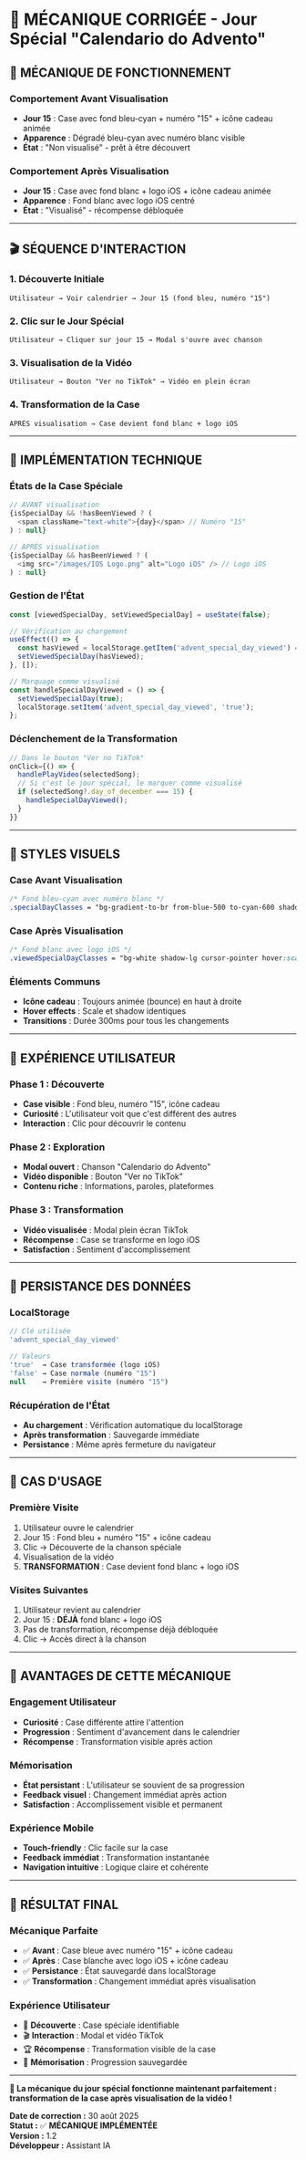 # 🎯 MÉCANIQUE CORRIGÉE - Jour Spécial "Calendario do Advento"

## 🔄 **MÉCANIQUE DE FONCTIONNEMENT**

### **Comportement Avant Visualisation**
- **Jour 15** : Case avec fond bleu-cyan + numéro "15" + icône cadeau animée
- **Apparence** : Dégradé bleu-cyan avec numéro blanc visible
- **État** : "Non visualisé" - prêt à être découvert

### **Comportement Après Visualisation**
- **Jour 15** : Case avec fond blanc + logo iOS + icône cadeau animée
- **Apparence** : Fond blanc avec logo iOS centré
- **État** : "Visualisé" - récompense débloquée

---

## 🎬 **SÉQUENCE D'INTERACTION**

### **1. Découverte Initiale**
```
Utilisateur → Voir calendrier → Jour 15 (fond bleu, numéro "15")
```

### **2. Clic sur le Jour Spécial**
```
Utilisateur → Cliquer sur jour 15 → Modal s'ouvre avec chanson
```

### **3. Visualisation de la Vidéo**
```
Utilisateur → Bouton "Ver no TikTok" → Vidéo en plein écran
```

### **4. Transformation de la Case**
```
APRÈS visualisation → Case devient fond blanc + logo iOS
```

---

## 🔧 **IMPLÉMENTATION TECHNIQUE**

### **États de la Case Spéciale**
```javascript
// AVANT visualisation
{isSpecialDay && !hasBeenViewed ? (
  <span className="text-white">{day}</span> // Numéro "15"
) : null}

// APRÈS visualisation  
{isSpecialDay && hasBeenViewed ? (
  <img src="/images/IOS Logo.png" alt="Logo iOS" /> // Logo iOS
) : null}
```

### **Gestion de l'État**
```javascript
const [viewedSpecialDay, setViewedSpecialDay] = useState(false);

// Vérification au chargement
useEffect(() => {
  const hasViewed = localStorage.getItem('advent_special_day_viewed') === 'true';
  setViewedSpecialDay(hasViewed);
}, []);

// Marquage comme visualisé
const handleSpecialDayViewed = () => {
  setViewedSpecialDay(true);
  localStorage.setItem('advent_special_day_viewed', 'true');
};
```

### **Déclenchement de la Transformation**
```javascript
// Dans le bouton "Ver no TikTok"
onClick={() => {
  handlePlayVideo(selectedSong);
  // Si c'est le jour spécial, le marquer comme visualisé
  if (selectedSong?.day_of_december === 15) {
    handleSpecialDayViewed();
  }
}}
```

---

## 🎨 **STYLES VISUELS**

### **Case Avant Visualisation**
```css
/* Fond bleu-cyan avec numéro blanc */
.specialDayClasses = "bg-gradient-to-br from-blue-500 to-cyan-600 shadow-lg cursor-pointer hover:scale-105 hover:shadow-xl"
```

### **Case Après Visualisation**
```css
/* Fond blanc avec logo iOS */
.viewedSpecialDayClasses = "bg-white shadow-lg cursor-pointer hover:scale-105 hover:shadow-xl"
```

### **Éléments Communs**
- **Icône cadeau** : Toujours animée (bounce) en haut à droite
- **Hover effects** : Scale et shadow identiques
- **Transitions** : Durée 300ms pour tous les changements

---

## 📱 **EXPÉRIENCE UTILISATEUR**

### **Phase 1 : Découverte**
- **Case visible** : Fond bleu, numéro "15", icône cadeau
- **Curiosité** : L'utilisateur voit que c'est différent des autres
- **Interaction** : Clic pour découvrir le contenu

### **Phase 2 : Exploration**
- **Modal ouvert** : Chanson "Calendario do Advento"
- **Vidéo disponible** : Bouton "Ver no TikTok"
- **Contenu riche** : Informations, paroles, plateformes

### **Phase 3 : Transformation**
- **Vidéo visualisée** : Modal plein écran TikTok
- **Récompense** : Case se transforme en logo iOS
- **Satisfaction** : Sentiment d'accomplissement

---

## 🔄 **PERSISTANCE DES DONNÉES**

### **LocalStorage**
```javascript
// Clé utilisée
'advent_special_day_viewed'

// Valeurs
'true'  → Case transformée (logo iOS)
'false' → Case normale (numéro "15")
null    → Première visite (numéro "15")
```

### **Récupération de l'État**
- **Au chargement** : Vérification automatique du localStorage
- **Après transformation** : Sauvegarde immédiate
- **Persistance** : Même après fermeture du navigateur

---

## 🎯 **CAS D'USAGE**

### **Première Visite**
1. Utilisateur ouvre le calendrier
2. Jour 15 : Fond bleu + numéro "15" + icône cadeau
3. Clic → Découverte de la chanson spéciale
4. Visualisation de la vidéo
5. **TRANSFORMATION** : Case devient fond blanc + logo iOS

### **Visites Suivantes**
1. Utilisateur revient au calendrier
2. Jour 15 : **DÉJÀ** fond blanc + logo iOS
3. Pas de transformation, récompense déjà débloquée
4. Clic → Accès direct à la chanson

---

## 🚀 **AVANTAGES DE CETTE MÉCANIQUE**

### **Engagement Utilisateur**
- **Curiosité** : Case différente attire l'attention
- **Progression** : Sentiment d'avancement dans le calendrier
- **Récompense** : Transformation visible après action

### **Mémorisation**
- **État persistant** : L'utilisateur se souvient de sa progression
- **Feedback visuel** : Changement immédiat après action
- **Satisfaction** : Accomplissement visible et permanent

### **Expérience Mobile**
- **Touch-friendly** : Clic facile sur la case
- **Feedback immédiat** : Transformation instantanée
- **Navigation intuitive** : Logique claire et cohérente

---

## 🎉 **RÉSULTAT FINAL**

### **Mécanique Parfaite**
- ✅ **Avant** : Case bleue avec numéro "15" + icône cadeau
- ✅ **Après** : Case blanche avec logo iOS + icône cadeau
- ✅ **Persistance** : État sauvegardé dans localStorage
- ✅ **Transformation** : Changement immédiat après visualisation

### **Expérience Utilisateur**
- 🎯 **Découverte** : Case spéciale identifiable
- 🎬 **Interaction** : Modal et vidéo TikTok
- 🏆 **Récompense** : Transformation visible de la case
- 💾 **Mémorisation** : Progression sauvegardée

---

**🎊 La mécanique du jour spécial fonctionne maintenant parfaitement : transformation de la case après visualisation de la vidéo !**

**Date de correction :** 30 août 2025  
**Statut :** ✅ **MÉCANIQUE IMPLÉMENTÉE**  
**Version :** 1.2  
**Développeur :** Assistant IA
